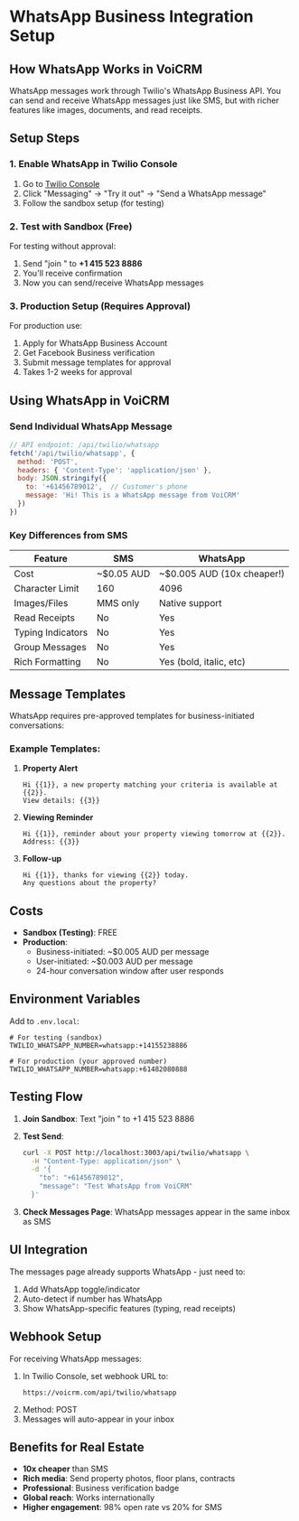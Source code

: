 # WhatsApp Business Integration Setup

## How WhatsApp Works in VoiCRM

WhatsApp messages work through Twilio's WhatsApp Business API. You can send and receive WhatsApp messages just like SMS, but with richer features like images, documents, and read receipts.

## Setup Steps

### 1. Enable WhatsApp in Twilio Console

1. Go to [Twilio Console](https://console.twilio.com/us1/develop/sms/try-it-out/whatsapp-learn)
2. Click "Messaging" → "Try it out" → "Send a WhatsApp message"
3. Follow the sandbox setup (for testing)

### 2. Test with Sandbox (Free)

For testing without approval:
1. Send "join <your-sandbox-word>" to **+1 415 523 8886**
2. You'll receive confirmation
3. Now you can send/receive WhatsApp messages

### 3. Production Setup (Requires Approval)

For production use:
1. Apply for WhatsApp Business Account
2. Get Facebook Business verification
3. Submit message templates for approval
4. Takes 1-2 weeks for approval

## Using WhatsApp in VoiCRM

### Send Individual WhatsApp Message
```javascript
// API endpoint: /api/twilio/whatsapp
fetch('/api/twilio/whatsapp', {
  method: 'POST',
  headers: { 'Content-Type': 'application/json' },
  body: JSON.stringify({
    to: '+61456789012',  // Customer's phone
    message: 'Hi! This is a WhatsApp message from VoiCRM'
  })
})
```

### Key Differences from SMS

| Feature | SMS | WhatsApp |
|---------|-----|----------|
| Cost | ~$0.05 AUD | ~$0.005 AUD (10x cheaper!) |
| Character Limit | 160 | 4096 |
| Images/Files | MMS only | Native support |
| Read Receipts | No | Yes |
| Typing Indicators | No | Yes |
| Group Messages | No | Yes |
| Rich Formatting | No | Yes (bold, italic, etc) |

## Message Templates

WhatsApp requires pre-approved templates for business-initiated conversations:

### Example Templates:
1. **Property Alert**
   ```
   Hi {{1}}, a new property matching your criteria is available at {{2}}. 
   View details: {{3}}
   ```

2. **Viewing Reminder**
   ```
   Hi {{1}}, reminder about your property viewing tomorrow at {{2}}. 
   Address: {{3}}
   ```

3. **Follow-up**
   ```
   Hi {{1}}, thanks for viewing {{2}} today. 
   Any questions about the property?
   ```

## Costs

- **Sandbox (Testing)**: FREE
- **Production**:
  - Business-initiated: ~$0.005 AUD per message
  - User-initiated: ~$0.003 AUD per message
  - 24-hour conversation window after user responds

## Environment Variables

Add to `.env.local`:
```env
# For testing (sandbox)
TWILIO_WHATSAPP_NUMBER=whatsapp:+14155238886

# For production (your approved number)
TWILIO_WHATSAPP_NUMBER=whatsapp:+61482080888
```

## Testing Flow

1. **Join Sandbox**: Text "join <word>" to +1 415 523 8886
2. **Test Send**: 
   ```bash
   curl -X POST http://localhost:3003/api/twilio/whatsapp \
     -H "Content-Type: application/json" \
     -d '{
       "to": "+61456789012",
       "message": "Test WhatsApp from VoiCRM"
     }'
   ```

3. **Check Messages Page**: WhatsApp messages appear in the same inbox as SMS

## UI Integration

The messages page already supports WhatsApp - just need to:
1. Add WhatsApp toggle/indicator
2. Auto-detect if number has WhatsApp
3. Show WhatsApp-specific features (typing, read receipts)

## Webhook Setup

For receiving WhatsApp messages:
1. In Twilio Console, set webhook URL to:
   ```
   https://voicrm.com/api/twilio/whatsapp
   ```
2. Method: POST
3. Messages will auto-appear in your inbox

## Benefits for Real Estate

- **10x cheaper** than SMS
- **Rich media**: Send property photos, floor plans, contracts
- **Professional**: Business verification badge
- **Global reach**: Works internationally
- **Higher engagement**: 98% open rate vs 20% for SMS
